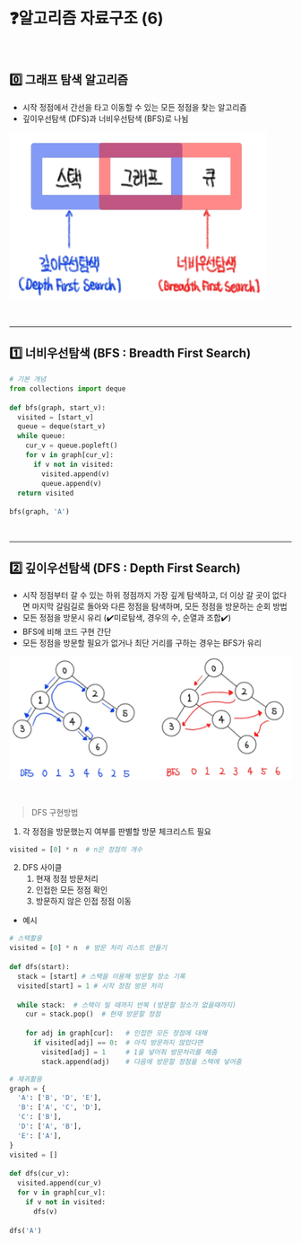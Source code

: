 # ❓알고리즘 자료구조 (6)

​    

## 0️⃣ 그래프 탐색 알고리즘

- 시작 정점에서 간선을 타고 이동할 수 있는 모든 정점을 찾는 알고리즘
- 깊이우선탐색 (DFS)과 너비우선탐색 (BFS)로 나뉨

<img src="알고리즘(BFS,DFS).assets/그래프 탐색 알고리즘.jpg" alt="그래프 탐색 알고리즘" style="zoom: 50%;" />

​    

---

## 1️⃣ 너비우선탐색 (BFS : Breadth First Search)

```python
# 기본 개념
from collections import deque

def bfs(graph, start_v):
  visited = [start_v]
  queue = deque(start_v)
  while queue:
    cur_v = queue.popleft()
    for v in graph[cur_v]:
      if v not in visited:
        visited.append(v)
        queue.append(v)
  return visited

bfs(graph, 'A')
```

​    

---

## 2️⃣ 깊이우선탐색 (DFS : Depth First Search)

- 시작 정점부터 갈 수 있는 하위 정점까지 가장 깊게 탐색하고, 더 이상 갈 곳이 없다면 마지막 갈림길로 돌아와 다른 정점을 탐색하며, 모든 정점을 방문하는 순회 방법
- 모든 정점을 방문시 유리 (✔️미로탐색, 경우의 수, 순열과 조합✔️)
- BFS에 비해 코드 구현 간단
- 모든 정점을 방문할 필요가 없거나 최단 거리를 구하는 경우는 BFS가 유리

![DFSvsBFS](알고리즘(BFS,DFS).assets/DFSvsBFS.jpg)

​    

> DFS 구현방법

1. 각 정점을 방문했는지 여부를 판별할 방문 체크리스트 필요

```python
visited = [0] * n  # n은 정점의 개수
```

2. DFS 사이클
   1. 현재 정점 방문처리
   2. 인접한 모든 정점 확인
   3. 방문하지 않은 인접 정점 이동

- 예시

```python
# 스택활용
visited = [0] * n  # 방문 처리 리스트 만들기

def dfs(start):
  stack = [start] # 스택을 이용해 방문할 장소 기록
  visited[start] = 1 # 시작 정점 방문 처리
  
  while stack:  # 스택이 빌 때까지 반복 (방문할 장소가 없을때까지)
    cur = stack.pop()  # 현재 방문할 정점
    
    for adj in graph[cur]:   # 인접한 모든 정점에 대해
      if visited[adj] == 0:  # 아직 방문하지 않았다면
        visited[adj] = 1     # 1을 넣어줘 방문처리를 해줌
        stack.append(adj)    # 다음에 방문할 정점을 스택에 넣어줌
```

```python
# 재귀활용
graph = {
  'A': ['B', 'D', 'E'],
  'B': ['A', 'C', 'D'],
  'C': ['B'],
  'D': ['A', 'B'],
  'E': ['A'],
}
visited = []

def dfs(cur_v):
  visited.append(cur_v)
  for v in graph[cur_v]:
    if v not in visited:
      dfs(v)
      
dfs('A')
```

